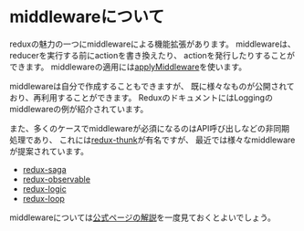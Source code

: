 # middlewareについて

reduxの魅力の一つにmiddlewareによる機能拡張があります。
middlewareは、reducerを実行する前にactionを書き換えたり、
actionを発行したりすることができます。
middlewareの適用には[applyMiddleware](http://redux.js.org/docs/api/applyMiddleware.html)を使います。

middlewareは自分で作成することもできますが、
既に様々なものが公開されており、再利用することができます。
ReduxのドキュメントにはLoggingのmiddlewareの例が紹介されています。

また、多くのケースでmiddlewareが必須になるのはAPI呼び出しなどの非同期処理であり、
これには[redux-thunk](https://github.com/gaearon/redux-thunk)が有名ですが、
最近では様々なmiddlewareが提案されています。
- [redux-saga](https://github.com/yelouafi/redux-saga)
- [redux-observable](https://redux-observable.js.org)
- [redux-logic](https://github.com/jeffbski/redux-logic)
- [redux-loop](https://github.com/redux-loop/redux-loop)

middlewareについては[公式ページの解説](http://redux.js.org/docs/advanced/Middleware.html)を一度見ておくとよいでしょう。

